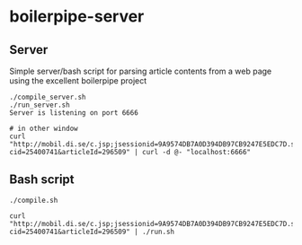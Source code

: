 boilerpipe-server
=================

## Server
Simple server/bash script for parsing article contents from a web page using the excellent boilerpipe project

```
./compile_server.sh
./run_server.sh
Server is listening on port 6666
```

```
# in other window
curl "http://mobil.di.se/c.jsp;jsessionid=9A9574DB7A0D394DB97CB9247E5EDC7D.sonny4?cid=25400741&articleId=296509" | curl -d @- "localhost:6666"
```


## Bash script
```
./compile.sh
```

```
curl "http://mobil.di.se/c.jsp;jsessionid=9A9574DB7A0D394DB97CB9247E5EDC7D.sonny4?cid=25400741&articleId=296509" | ./run.sh
```
